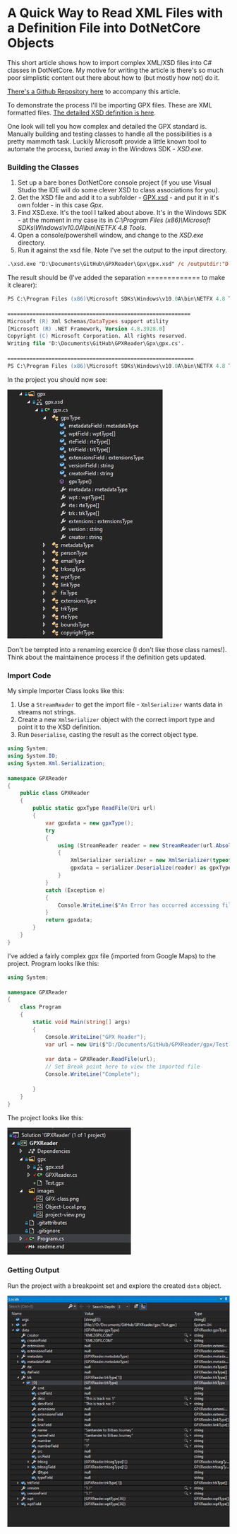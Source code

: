 # A Quick Way to Read XML Files with a Definition File into DotNetCore Objects

This short article shows how to import complex XML/XSD files into C# classes in DotNetCore.  My motive for writing the article is there's so much poor simplistic content out there about how to (but mostly how not) do it.

[There's a Github Repository here](https://github.com/ShaunCurtis/GPXReader) to accompany this article.

To demonstrate the process I'll be importing GPX files.  These are XML formatted files.  [The detailed XSD definition is here](https://www.topografix.com/GPX/1/1/).

One look will tell you how complex and detailed the GPX standard is.  Manually building and testing classes to handle all the possibilities is a pretty mammoth task.  Luckily Microsoft provide a little known tool to automate the process, buried away in the Windows SDK - *XSD.exe*.

### Building the Classes

1. Set up a bare bones DotNetCore console project (if you use Visual Studio the IDE will do some clever XSD to class associations for you).
2. Get the XSD file and add it to a subfolder - [GPX.xsd](https://www.topografix.com/GPX/1/1/gpx.xsd) - and put it in it's own folder - in this case *Gpx*.
3. Find XSD.exe.  It's the tool I talked about above.  It's in the Windows SDK - at the moment in my case its in *C:\Program Files (x86)\Microsoft SDKs\Windows\v10.0A\bin\NETFX 4.8 Tools*.
4. Open a console/powershell window, and change to the *XSD.exe* directory.
5. Run it against the xsd file.  Note I've set the output to the input directory.

```ps
.\xsd.exe "D:\Documents\GitHub\GPXReader\Gpx\gpx.xsd" /c /outputdir:"D:\Documents\GitHub\GpxReader\Gpx"
```

The result should be (I've added the separation ============= to make it clearer):

```ps
PS C:\Program Files (x86)\Microsoft SDKs\Windows\v10.0A\bin\NETFX 4.8 Tools> .\xsd.exe "D:\Documents\GitHub\GPXReader\Gpx\gpx.xsd" /c /outputdir:"D:\Documents\GitHub\GPXReader\Gpx"

==========================================================
Microsoft (R) Xml Schemas/DataTypes support utility
[Microsoft (R) .NET Framework, Version 4.8.3928.0]
Copyright (C) Microsoft Corporation. All rights reserved.
Writing file 'D:\Documents\GitHub\GPXReader\Gpx\gpx.cs'.

===========================================================
PS C:\Program Files (x86)\Microsoft SDKs\Windows\v10.0A\bin\NETFX 4.8 Tools>
```

In the project you should now see:

![gpxclass](./images/GPX-class.png)

Don't be tempted into a renaming exercice (I don't like those class names!).  Think about the maintainence process if the definition gets updated.

### Import Code

My simple Importer Class looks like this:

1. Use a `StreamReader` to get the import file - `XmlSerializer` wants data in streams not strings.
2. Create a new `XmlSerializer` object with the correct import type and point it to the XSD definition.
3. Run `Deserialise`, casting the result as the correct object type.

```c#
using System;
using System.IO;
using System.Xml.Serialization;

namespace GPXReader
{
    public class GPXReader
    {
        public static gpxType ReadFile(Uri url)
        {
            var gpxdata = new gpxType();
            try
            {
                using (StreamReader reader = new StreamReader(url.AbsolutePath))
                {
                    XmlSerializer serializer = new XmlSerializer(typeof(gpxType), "http://www.topografix.com/GPX/1/1");
                    gpxdata = serializer.Deserialize(reader) as gpxType;
                }
            }
            catch (Exception e)
            {
                Console.WriteLine($"An Error has occurred accessing file {url.AbsolutePath}.{Environment.NewLine} Details:{Environment.NewLine} {e.StackTrace}.");
            }
            return gpxdata;
        }
    }
}
```

I've added a fairly complex gpx file (imported from Google Maps) to the project.  Program looks like this:

```c#
using System;

namespace GPXReader
{
    class Program
    {
        static void Main(string[] args)
        {
            Console.WriteLine("GPX Reader");
            var url = new Uri($"D:/Documents/GitHub/GPXReader/gpx/Test.gpx");

            var data = GPXReader.ReadFile(url);
            // Set Break point here to view the imported file
            Console.WriteLine("Complete");

        }
    }
}
```

The project looks like this:

![data view](./images/project-view.png)

###  Getting Output

Run the project with a breakpoint set and explore the created `data` object.

![data view](./images/Object-Local.png)

